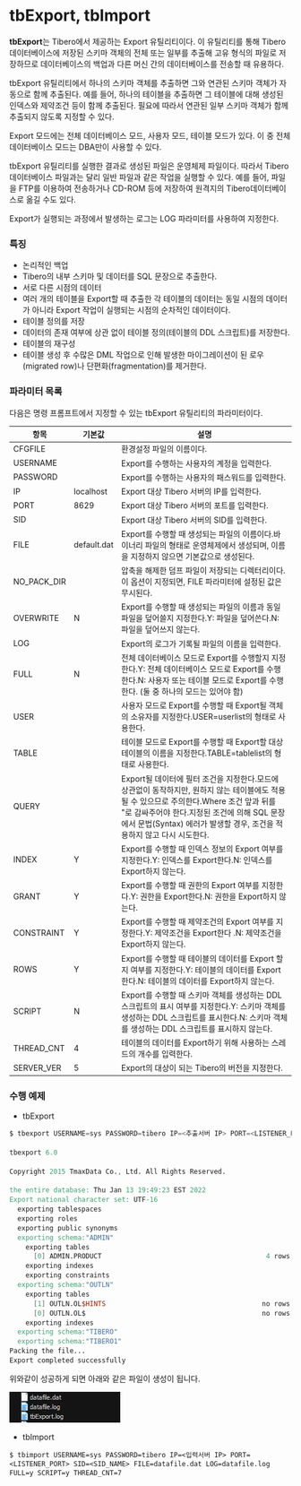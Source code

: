 # tbExport, tbImport

**tbExport**는 Tibero에서 제공하는 Export 유틸리티이다. 이 유틸리티를 통해 Tibero데이터베이스에 저장된 스키마 객체의 전체 또는 일부를 추출해 고유 형식의 파일로 저장하므로 데이터베이스의 백업과 다른 머신 간의 데이터베이스를 전송할 때 유용하다.

tbExport 유틸리티에서 하나의 스키마 객체를 추출하면 그와 연관된 스키마 객체가 자동으로 함께 추출된다. 예를 들어, 하나의 테이블을 추출하면 그 테이블에 대해 생성된 인덱스와 제약조건 등이 함께 추출된다. 필요에 따라서 연관된 일부 스키마 객체가 함께 추출되지 않도록 지정할 수 있다.

Export 모드에는 전체 데이터베이스 모드, 사용자 모드, 테이블 모드가 있다. 이 중 전체 데이터베이스 모드는 DBA만이 사용할 수 있다.

tbExport 유틸리티를 실행한 결과로 생성된 파일은 운영체제 파일이다. 따라서 Tibero데이터베이스 파일과는 달리 일반 파일과 같은 작업을 실행할 수 있다. 예를 들어, 파일을 FTP를 이용하여 전송하거나 CD-ROM 등에 저장하여 원격지의 Tibero데이터베이스로 옮길 수도 있다.

Export가 실행되는 과정에서 발생하는 로그는 LOG 파라미터를 사용하여 지정한다.





### 특징

- 논리적인 백업
- Tibero의 내부 스키마 및 데이터를 SQL 문장으로 추출한다.
- 서로 다른 시점의 데이터
- 여러 개의 테이블을 Export할 때 추출한 각 테이블의 데이터는 동일 시점의 데이터가 아니라 Export 작업이 실행되는 시점의 순차적인 데이터이다.
- 테이블 정의를 저장
- 데이터의 존재 여부에 상관 없이 테이블 정의(테이블의 DDL 스크립트)를 저장한다.
- 테이블의 재구성
- 테이블 생성 후 수많은 DML 작업으로 인해 발생한 마이그레이션이 된 로우(migrated row)나 단편화(fragmentation)를 제거한다.





### 파라미터 목록

다음은 명령 프롬프트에서 지정할 수 있는 tbExport 유틸리티의 파라미터이다.

| 항목        | 기본값      | 설명                                                         |
| ----------- | ----------- | ------------------------------------------------------------ |
| CFGFILE     |             | 환경설정 파일의 이름이다.                                    |
| USERNAME    |             | Export를 수행하는 사용자의 계정을 입력한다.                  |
| PASSWORD    |             | Export를 수행하는 사용자의 패스워드를 입력한다.              |
| IP          | localhost   | Export 대상 Tibero 서버의 IP를 입력한다.                     |
| PORT        | 8629        | Export 대상 Tibero 서버의 포트를 입력한다.                   |
| SID         |             | Export 대상 Tibero 서버의 SID를 입력한다.                    |
| FILE        | default.dat | Export를 수행할 때 생성되는 파일의 이름이다.바이너리 파일의 형태로 운영체제에서 생성되며, 이름을 지정하지 않으면 기본값으로 생성된다. |
| NO_PACK_DIR |             | 압축을 해제한 덤프 파일이 저장되는 디렉터리이다. 이 옵션이 지정되면, FILE 파라미터에 설정된 값은 무시된다. |
| OVERWRITE   | N           | Export를 수행할 때 생성되는 파일의 이름과 동일파일을 덮어쓸지 지정한다.Y: 파일을 덮어쓴다.N: 파일을 덮어쓰지 않는다. |
| LOG         |             | Export의 로그가 기록될 파일의 이름을 입력한다.               |
| FULL        | N           | 전체 데이터베이스 모드로 Export를 수행할지 지정한다.Y: 전체 데이터베이스 모드로 Export를 수행한다.N: 사용자 또는 테이블 모드로 Export를 수행한다. (둘 중 하나의 모드는 있어야 함) |
| USER        |             | 사용자 모드로 Export를 수행할 때 Export될 객체의 소유자를 지정한다.USER=userlist의 형태로 사용한다. |
| TABLE       |             | 테이블 모드로 Export를 수행할 때 Export할 대상 테이블의 이름을 지정한다.TABLE=tablelist의 형태로 사용한다. |
| QUERY       |             | Export될 데이터에 필터 조건을 지정한다.모드에 상관없이 동작하지만, 원하지 않는 테이블에도 적용될 수 있으므로 주의한다.Where 조건 앞과 뒤를 \"로 감싸주어야 한다.지정된 조건에 의해 SQL 문장에서 문법(Syntax) 에러가 발생할 경우, 조건을 적용하지 않고 다시 시도한다. |
| INDEX       | Y           | Export를 수행할 때 인덱스 정보의 Export 여부를 지정한다.Y: 인덱스를 Export한다.N: 인덱스를 Export하지 않는다. |
| GRANT       | Y           | Export를 수행할 때 권한의 Export 여부를 지정한다.Y: 권한을 Export한다.N: 권한을 Export하지 않는다. |
| CONSTRAINT  | Y           | Export를 수행할 때 제약조건의 Export 여부를 지정한다.Y: 제약조건을 Export한다 .N: 제약조건을 Export하지 않는다. |
| ROWS        | Y           | Export를 수행할 때 테이블의 데이터를 Export 할지 여부를 지정한다.Y: 테이블의 데이터를 Export한다.N: 테이블의 데이터를 Export하지 않는다. |
| SCRIPT      | N           | Export를 수행할 때 스키마 객체를 생성하는 DDL 스크립트의 표시 여부를 지정한다.Y: 스키마 객체를 생성하는 DDL 스크립트를 표시한다.N: 스키마 객체를 생성하는 DDL 스크립트를 표시하지 않는다. |
| THREAD_CNT  | 4           | 테이블의 데이터를 Export하기 위해 사용하는 스레드의 개수를 입력한다. |
| SERVER_VER  | 5           | Export의 대상이 되는 Tibero의 버전을 지정한다.               |





### 수행 예제

- tbExport

```v
$ tbexport USERNAME=sys PASSWORD=tibero IP=<추출서버 IP> PORT=<LISTENER_PORT> SID=<SID_NAME> FILE=datafile.dat LOG=datafile.log FULL=y ROWS=y THREAD_CNT=7 GRANT=y

tbexport 6.0

Copyright 2015 TmaxData Co., Ltd. All Rights Reserved.

the entire database: Thu Jan 13 19:49:23 EST 2022
Export national character set: UTF-16
  exporting tablespaces
  exporting roles
  exporting public synonyms
  exporting schema:"ADMIN"
    exporting tables
      [0] ADMIN.PRODUCT                                         4 rows exported.
    exporting indexes
    exporting constraints
  exporting schema:"OUTLN"
    exporting tables
      [1] OUTLN.OL$HINTS                                       no rows exported.
      [0] OUTLN.OL$                                            no rows exported.
    exporting indexes
  exporting schema:"TIBERO"
  exporting schema:"TIBERO1"
Packing the file...
Export completed successfully
```



위와같이 성공하게 되면 아래와 같은 파일이 생성이 됩니다.

![image-20220114101143518](3_Tibero-export-import.assets/image-20220114101143518.png)





- tbImport

```
$ tbimport USERNAME=sys PASSWORD=tibero IP=<입력서버 IP> PORT=<LISTENER_PORT> SID=<SID_NAME> FILE=datafile.dat LOG=datafile.log FULL=y SCRIPT=y THREAD_CNT=7
```

